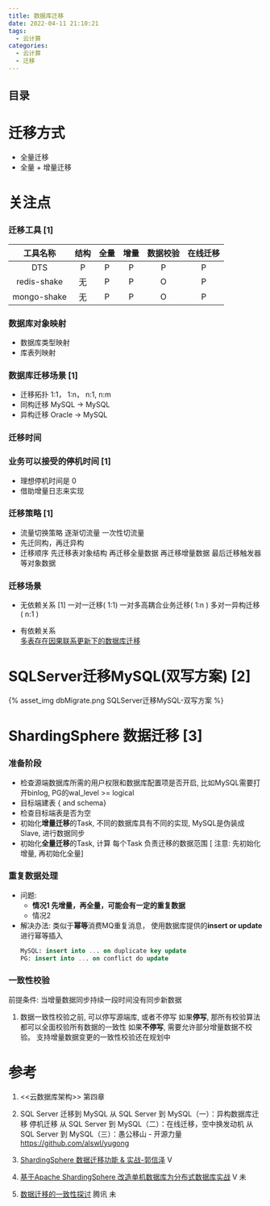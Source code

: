 ```yaml
---
title: 数据库迁移
date: 2022-04-11 21:10:21
tags:
  - 云计算
categories:
  - 云计算  
  - 迁移
---
```


<p></p>
<!-- more -->

## 目录
<!-- toc -->

# 迁移方式
+ 全量迁移
+ 全量 + 增量迁移

# 关注点
### 迁移工具 [1]
工具名称    | 结构 | 全量 | 增量 | 数据校验 | 在线迁移
:-:|:-:|:-:|:-:|:-:|:-:
DTS        |   P |  P   | P    | P      | P 
redis-shake|  无 |  P   | P    | O      | P
mongo-shake|  无 |  P   | P    | O      | P


###  数据库对象映射
  + 数据库类型映射
  + 库表列映射 

###  数据库迁移场景 [1]
+ 迁移拓扑
  1:1， 1:n， n:1, n:m
+ 同构迁移
  MySQL -> MySQL
+ 异构迁移
  Oracle -> MySQL


###  迁移时间

###  业务可以接受的停机时间 [1]
+ 理想停机时间是 0
+ 借助增量日志来实现


###  迁移策略 [1]
+ 流量切换策略
  逐渐切流量
  一次性切流量
+ 先迁同构，再迁异构
+ 迁移顺序
  先迁移表对象结构
  再迁移全量数据
  再迁移增量数据
  最后迁移触发器等对象数据

### 迁移场景
+ 无依赖关系 [1]
一对一迁移( 1:1)
一对多高耦合业务迁移( 1:n )
多对一异构迁移( n:1 )

+ 有依赖关系  
[多表存在因果联系更新下的数据库迁移](https://zhuanlan.zhihu.com/p/68377907) 


# SQLServer迁移MySQL(双写方案)  [2]

{% asset_img  dbMigrate.png  SQLServer迁移MySQL-双写方案 %}



# ShardingSphere 数据迁移 [3]
###  准备阶段
  - 检查源端数据库所需的用户权限和数据库配置项是否开启,  比如MySQL需要打开binlog,  PG的wal_level >= logical 
  - 目标端建表 { and schema} 
  - 检查目标端表是否为空
  - 初始化**增量迁移**的Task, 不同的数据库具有不同的实现, MySQL是伪装成Slave, 进行数据同步
  - 初始化**全量迁移**的Task, 计算 每个Task 负责迁移的数据范围
[ 注意: 先初始化 增量,  再初始化全量]  

### 重复数据处理
+ 问题:  
    - **情况1  先增量，再全量，可能会有一定的重复数据**
    - 情况2
+ 解决办法:  类似于**幂等**消费MQ重复消息， 使用数据库提供的**insert or update**进行幂等插入
  ``` SQL 
  MySQL: insert into ... on duplicate key update 
  PG: insert into ... on conflict do update 
  ```
  
### 一致性校验 
前提条件: 当增量数据同步持续一段时间没有同步新数据 
1. 数据一致性校验之前, 可以停写源端库, 或者不停写 
如果**停写**, 那所有校验算法都可以全面校验所有数据的一致性 
如果**不停写**, 需要允许部分增量数据不校验。 支持增量数据变更的一致性校验还在规划中 


# 参考
1. <<云数据库架构>> 第四章
2. SQL Server 迁移到 MySQL 
从 SQL Server 到 MySQL（一）：异构数据库迁移   停机迁移
从 SQL Server 到 MySQL（二）：在线迁移，空中换发动机
从 SQL Server 到 MySQL（三）：愚公移山 - 开源力量
https://github.com/alswl/yugong
3. [ShardingSphere 数据迁移功能 & 实战-郭信泽](https://www.bilibili.com/video/BV1FW4y1n7R8/) V
4. [基于Apache ShardingSphere 改造单机数据库为分布式数据库实战](https://www.bilibili.com/video/BV13s4y1t74t/) V 未

100. [数据迁移的一致性探讨](https://zhuanlan.zhihu.com/p/455976887)  腾讯  未





